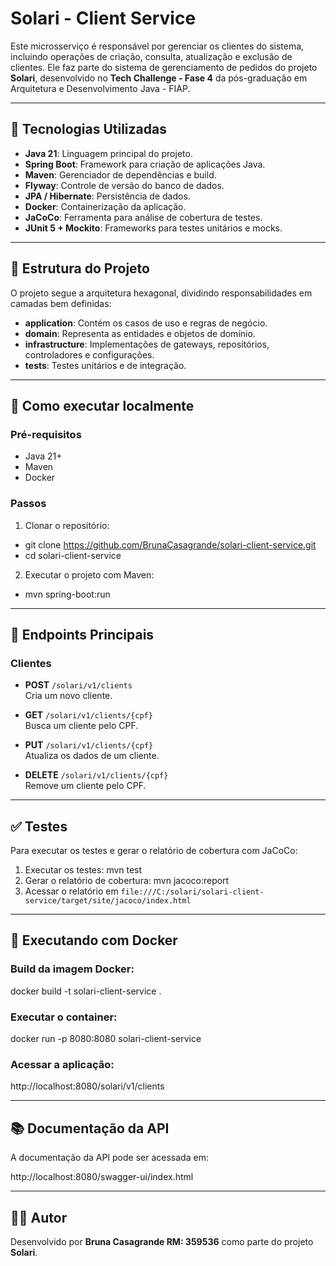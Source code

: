 # Solari - Client Service

Este microsserviço é responsável por gerenciar os clientes do sistema, incluindo operações de criação, consulta, atualização e exclusão de clientes. Ele faz parte do sistema de gerenciamento de pedidos do projeto **Solari**, desenvolvido no **Tech Challenge - Fase 4** da pós-graduação em Arquitetura e Desenvolvimento Java - FIAP.

---

## 🧩 Tecnologias Utilizadas

- **Java 21**: Linguagem principal do projeto.
- **Spring Boot**: Framework para criação de aplicações Java.
- **Maven**: Gerenciador de dependências e build.
- **Flyway**: Controle de versão do banco de dados.
- **JPA / Hibernate**: Persistência de dados.
- **Docker**: Containerização da aplicação.
- **JaCoCo**: Ferramenta para análise de cobertura de testes.
- **JUnit 5 + Mockito**: Frameworks para testes unitários e mocks.

---

## 🧱 Estrutura do Projeto

O projeto segue a arquitetura hexagonal, dividindo responsabilidades em camadas bem definidas:

- **application**: Contém os casos de uso e regras de negócio.
- **domain**: Representa as entidades e objetos de domínio.
- **infrastructure**: Implementações de gateways, repositórios, controladores e configurações.
- **tests**: Testes unitários e de integração.

---

## 🚀 Como executar localmente

### Pré-requisitos
- Java 21+
- Maven
- Docker

### Passos
1. Clonar o repositório:
- git clone https://github.com/BrunaCasagrande/solari-client-service.git
- cd solari-client-service

2. Executar o projeto com Maven:
- mvn spring-boot:run

---

## 📌 Endpoints Principais

### Clientes

- **POST** `/solari/v1/clients`  
  Cria um novo cliente.

- **GET** `/solari/v1/clients/{cpf}`  
  Busca um cliente pelo CPF.

- **PUT** `/solari/v1/clients/{cpf}`  
  Atualiza os dados de um cliente.

- **DELETE** `/solari/v1/clients/{cpf}`  
  Remove um cliente pelo CPF.

---

## ✅ Testes

Para executar os testes e gerar o relatório de cobertura com JaCoCo:

1. Executar os testes: mvn test
2. Gerar o relatório de cobertura: mvn jacoco:report
3. Acessar o relatório em `file:///C:/solari/solari-client-service/target/site/jacoco/index.html`

---

## 🐳 Executando com Docker

### Build da imagem Docker:

docker build -t solari-client-service .

### Executar o container:
docker run -p 8080:8080 solari-client-service

### Acessar a aplicação:
http://localhost:8080/solari/v1/clients

---

## 📚 Documentação da API

A documentação da API pode ser acessada em:

http://localhost:8080/swagger-ui/index.html

---

## 👩‍💻 Autor

Desenvolvido por **Bruna Casagrande RM: 359536** como parte do projeto **Solari**.
